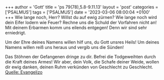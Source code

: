 +++
author = 'Gott'
title = 'ps 79(78),5.8-9.11.13'
layout = 'post'
categories = ['PSALMUS']
tags = ['PSALMUS']
date = '2023-03-06 08:00:04 +0100'
+++
Wie lange noch, Herr? Willst du auf ewig zürnen?
Wie lange noch wird dein Eifer lodern wie Feuer?
Rechne uns die Schuld der Vorfahren nicht an!
Mit deinem Erbarmen komm uns eilends entgegen!
Denn wir sind sehr erniedrigt.

Um der Ehre deines Namens willen
hilf uns, du Gott unsres Heils!
Um deines Namens willen reiß uns heraus
und vergib uns die Sünden!

Das Stöhnen der Gefangenen dringe zu dir.<!--more-->
Befrei die Todgeweihten durch die Kraft deines Armes!
Wir aber, dein Volk, die Schafe deiner Weide,
wollen dir ewig danken,
deinen Ruhm verkünden von Geschlecht zu Geschlecht.<br> [Quelle: Evangelizo](https://evangeliumtagfuertag.org/DE/gospel)
